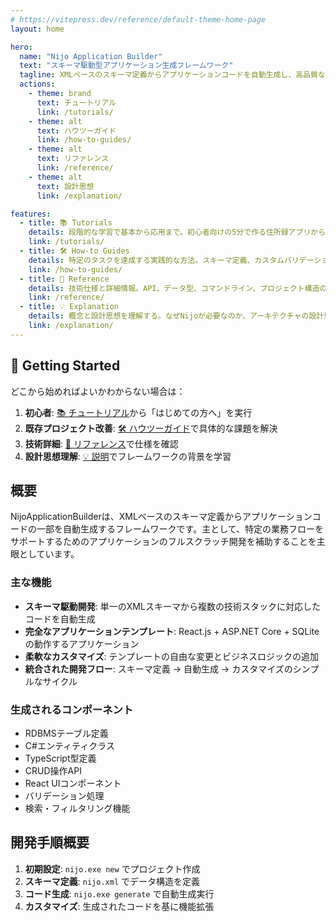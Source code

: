 ```yaml
---
# https://vitepress.dev/reference/default-theme-home-page
layout: home

hero:
  name: "Nijo Application Builder"
  text: "スキーマ駆動型アプリケーション生成フレームワーク"
  tagline: XMLベースのスキーマ定義からアプリケーションコードを自動生成し、高品質なフルスクラッチ開発を支援します
  actions:
    - theme: brand
      text: チュートリアル
      link: /tutorials/
    - theme: alt
      text: ハウツーガイド
      link: /how-to-guides/
    - theme: alt
      text: リファレンス
      link: /reference/
    - theme: alt
      text: 設計思想
      link: /explanation/

features:
  - title: 📚 Tutorials
    details: 段階的な学習で基本から応用まで。初心者向けの5分で作る住所録アプリから、複雑なビジネスロジックまで。
    link: /tutorials/
  - title: 🛠️ How-to Guides
    details: 特定のタスクを達成する実践的な方法。スキーマ定義、カスタムバリデーション、デプロイメントなど。
    link: /how-to-guides/
  - title: 📖 Reference
    details: 技術仕様と詳細情報。API、データ型、コマンドライン、プロジェクト構造の完全なリファレンス。
    link: /reference/
  - title: 💡 Explanation
    details: 概念と設計思想を理解する。なぜNijoが必要なのか、アーキテクチャの設計思想を深く理解。
    link: /explanation/
---
```


## 🚀 Getting Started

どこから始めればよいかわからない場合は：

1. **初心者**: [📚 チュートリアル](/tutorials/)から「はじめての方へ」を実行
2. **既存プロジェクト改善**: [🛠️ ハウツーガイド](/how-to-guides/)で具体的な課題を解決
3. **技術詳細**: [📖 リファレンス](/reference/)で仕様を確認
4. **設計思想理解**: [💡 説明](/explanation/)でフレームワークの背景を学習

## 概要

NijoApplicationBuilderは、XMLベースのスキーマ定義からアプリケーションコードの一部を自動生成するフレームワークです。主として、特定の業務フローをサポートするためのアプリケーションのフルスクラッチ開発を補助することを主眼としています。

### 主な機能

- **スキーマ駆動開発**: 単一のXMLスキーマから複数の技術スタックに対応したコードを自動生成
- **完全なアプリケーションテンプレート**: React.js + ASP.NET Core + SQLite の動作するアプリケーション
- **柔軟なカスタマイズ**: テンプレートの自由な変更とビジネスロジックの追加
- **統合された開発フロー**: スキーマ定義 → 自動生成 → カスタマイズのシンプルなサイクル

### 生成されるコンポーネント

- RDBMSテーブル定義
- C#エンティティクラス
- TypeScript型定義
- CRUD操作API
- React UIコンポーネント
- バリデーション処理
- 検索・フィルタリング機能

## 開発手順概要

1. **初期設定**: `nijo.exe new` でプロジェクト作成
2. **スキーマ定義**: `nijo.xml` でデータ構造を定義
3. **コード生成**: `nijo.exe generate` で自動生成実行
4. **カスタマイズ**: 生成されたコードを基に機能拡張


